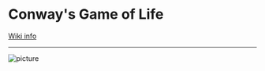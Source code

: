 # Conway's Game of Life

[Wiki info](https://en.wikipedia.org/wiki/Conway%27s_Game_of_Life)  
_________________________________________________________________  
![picture](https://upload.wikimedia.org/wikipedia/commons/e/e5/Gospers_glider_gun.gif)  